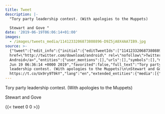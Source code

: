```yaml
---
title: Tweet
description: |-
  "Tory party leadership contest. (With apologies to the Muppets)

  Stewart and Gove "
date: '2019-06-19T06:06:14+01:00'
images:
  - /images/tweets_media/1141233206873808896-D9Z5jA8X4AA7IB9.jpg
source: >-
  {"tweet":{"edit_info":{"initial":{"editTweetIds":["1141233206873808896"],"editableUntil":"2019-06-19T07:36:14.263Z","editsRemaining":"5","isEditEligible":true}},"retweeted":false,"source":"<a
  href=\"http://twitter.com/download/android\" rel=\"nofollow\">Twitter for
  Android</a>","entities":{"user_mentions":[],"urls":[],"symbols":[],"media":[{"expanded_url":"https://twitter.com/toychicken/status/1141233206873808896/photo/1","indices":["81","104"],"url":"https://t.co/Ux9ry9T9kY","media_url":"http://pbs.twimg.com/tweet_video_thumb/D9Z5jA8X4AA7IB9.jpg","id_str":"1141233198040604672","id":"1141233198040604672","media_url_https":"https://pbs.twimg.com/tweet_video_thumb/D9Z5jA8X4AA7IB9.jpg","sizes":{"small":{"w":"498","h":"276","resize":"fit"},"medium":{"w":"498","h":"276","resize":"fit"},"thumb":{"w":"150","h":"150","resize":"crop"},"large":{"w":"498","h":"276","resize":"fit"}},"type":"photo","display_url":"pic.twitter.com/Ux9ry9T9kY"}],"hashtags":[]},"display_text_range":["0","104"],"favorite_count":"0","id_str":"1141233206873808896","truncated":false,"retweet_count":"0","id":"1141233206873808896","possibly_sensitive":false,"created_at":"Wed
  Jun 19 06:36:14 +0000 2019","favorited":false,"full_text":"Tory party
  leadership contest. (With apologies to the Muppets)\n\nStewart and Gove
  https://t.co/Ux9ry9T9kY","lang":"en","extended_entities":{"media":[{"expanded_url":"https://twitter.com/toychicken/status/1141233206873808896/photo/1","indices":["81","104"],"url":"https://t.co/Ux9ry9T9kY","media_url":"http://pbs.twimg.com/tweet_video_thumb/D9Z5jA8X4AA7IB9.jpg","id_str":"1141233198040604672","video_info":{"aspect_ratio":["83","46"],"variants":[{"bitrate":"0","content_type":"video/mp4","url":"https://video.twimg.com/tweet_video/D9Z5jA8X4AA7IB9.mp4"}]},"id":"1141233198040604672","media_url_https":"https://pbs.twimg.com/tweet_video_thumb/D9Z5jA8X4AA7IB9.jpg","sizes":{"small":{"w":"498","h":"276","resize":"fit"},"medium":{"w":"498","h":"276","resize":"fit"},"thumb":{"w":"150","h":"150","resize":"crop"},"large":{"w":"498","h":"276","resize":"fit"}},"type":"animated_gif","display_url":"pic.twitter.com/Ux9ry9T9kY"}]}}}
---
```

Tory party leadership contest. (With apologies to the Muppets)

Stewart and Gove 
    
{{< tweet 0 0 >}}
    
